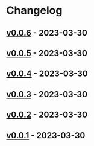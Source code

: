 # Changelog

## [v0.0.6](https://github.com/orangekame3/darkmode/compare/v0.0.5...v0.0.6) - 2023-03-30

## [v0.0.5](https://github.com/orangekame3/darkmode/compare/v0.0.4...v0.0.5) - 2023-03-30

## [v0.0.4](https://github.com/orangekame3/darkmode/compare/v0.0.3...v0.0.4) - 2023-03-30

## [v0.0.3](https://github.com/orangekame3/darkmode/compare/v0.0.2...v0.0.3) - 2023-03-30

## [v0.0.2](https://github.com/orangekame3/darkmode/compare/v0.0.1...v0.0.2) - 2023-03-30

## [v0.0.1](https://github.com/orangekame3/darkmode/commits/v0.0.1) - 2023-03-30
